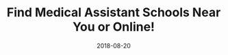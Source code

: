 ---
path: "/programs/l/"
scramble: "52751FAC"
date: "2018-08-20"
title: "Find Medical Assistant Schools Near You or Online!"
content: ""
components: "{'ads':0,'lrform':1}"
action: ""
areaOfStudy: "75346615"
concentration: "885D3815"
collegeId: ""
headerText: ""
introText: ""
buttonText: ""
submitButtonText: ""
theme: "ce-sem-programs"
launchInLightbox: "FALSE"
template: ""
aosName: "medical"
conName: ""
---